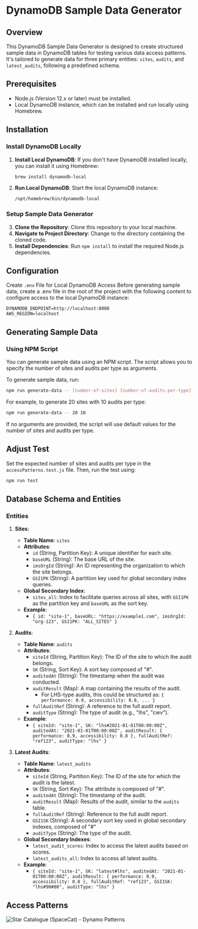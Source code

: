 # DynamoDB Sample Data Generator

## Overview
This DynamoDB Sample Data Generator is designed to create structured sample data in DynamoDB tables for testing various
data access patterns. It's tailored to generate data for three primary entities: `sites`, `audits`, and `latest_audits`,
following a predefined schema.

## Prerequisites
- Node.js (Version 12.x or later) must be installed.
- Local DynamoDB instance, which can be installed and run locally using Homebrew.

## Installation

### Install DynamoDB Locally
1. **Install Local DynamoDB**: If you don't have DynamoDB installed locally, you can install it using Homebrew:
   ```bash
   brew install dynamodb-local
   ```
2. **Run Local DynamoDB**: Start the local DynamoDB instance:
   ```bash
   /opt/homebrew/bin/dynamodb-local
   ```

### Setup Sample Data Generator
3. **Clone the Repository**: Clone this repository to your local machine.
4. **Navigate to Project Directory**: Change to the directory containing the cloned code.
5. **Install Dependencies**: Run `npm install` to install the required Node.js dependencies.

## Configuration

Create `.env` File for Local DynamoDB Access
Before generating sample data, create a .env file in the root of the project with the following content to configure access to the local DynamoDB instance:
```dotenv
DYNAMODB_ENDPOINT=http://localhost:8000
AWS_REGION=localhost
```

## Generating Sample Data

### Using NPM Script
You can generate sample data using an NPM script. The script allows you to specify the number of sites and audits per type as arguments.

To generate sample data, run:

```bash
npm run generate-data -- [number-of-sites] [number-of-audits-per-type]
```

For example, to generate 20 sites with 10 audits per type:

```bash
npm run generate-data -- 20 10
```

If no arguments are provided, the script will use default values for the number of sites and audits per type.

## Adjust Test
Set the expected number of sites and audits per type in the `accessPatterns.test.js` file. Then, run the test using:

```bash
npm run test
```

## Database Schema and Entities

### Entities

1. **Sites**:
   - **Table Name**: `sites`
   - **Attributes**:
      - `id` (String, Partition Key): A unique identifier for each site.
      - `baseURL` (String): The base URL of the site.
      - `imsOrgId` (String): An ID representing the organization to which the site belongs.
      - `GSI1PK` (String): A partition key used for global secondary index queries.
   - **Global Secondary Index**:
      - `sites_all`: Index to facilitate queries across all sites, with `GSI1PK` as the partition key and `baseURL` as the sort key.
   - **Example**:
      - `{ id: "site-1", baseURL: "https://example1.com", imsOrgId: "org-123", GSI1PK: "ALL_SITES" }`

2. **Audits**:
   - **Table Name**: `audits`
   - **Attributes**:
      - `siteId` (String, Partition Key): The ID of the site to which the audit belongs.
      - `SK` (String, Sort Key): A sort key composed of "<auditType>#<auditedAt>".
      - `auditedAt` (String): The timestamp when the audit was conducted.
      - `auditResult` (Map): A map containing the results of the audit.
         - For LHS-type audits, this could be structured as: `{ performance: 0.9, accessibility: 0.8, ... }`
      - `fullAuditRef` (String): A reference to the full audit report.
      - `auditType` (String): The type of audit (e.g., "lhs", "cwv").
   - **Example**:
      - `{ siteId: "site-1", SK: "lhs#2021-01-01T00:00:00Z", auditedAt: "2021-01-01T00:00:00Z", auditResult: { performance: 0.9, accessibility: 0.8 }, fullAuditRef: "ref123", auditType: "lhs" }`

3. **Latest Audits**:
   - **Table Name**: `latest_audits`
   - **Attributes**:
      - `siteId` (String, Partition Key): The ID of the site for which the audit is the latest.
      - `SK` (String, Sort Key): The attribute is composed of "<auditType>#<auditedAt>".
      - `auditedAt` (String): The timestamp of the audit.
      - `auditResult` (Map): Results of the audit, similar to the `audits` table.
      - `fullAuditRef` (String): Reference to the full audit report.
      - `GSI1SK` (String): A secondary sort key used in global secondary indexes, composed of "<auditType>#<scores>"
      - `auditType` (String): The type of the audit.
   - **Global Secondary Indexes**:
      - `latest_audit_scores`: Index to access the latest audits based on scores.
      - `latest_audits_all`: Index to access all latest audits.
   - **Example**:
      - `{ siteId: "site-1", SK: "latest#lhs", auditedAt: "2021-01-01T00:00:00Z", auditResult: { performance: 0.9, accessibility: 0.8 }, fullAuditRef: "ref123", GSI1SK: "lhs#90#80", auditType: "lhs" }`

## Access Patterns
![Star Catalogue (SpaceCat) - Dynamo Patterns](https://github.com/adobe-rnd/spacecat-api-service/assets/1872195/de70cfd9-52e7-4579-a982-9e82be925e35)
